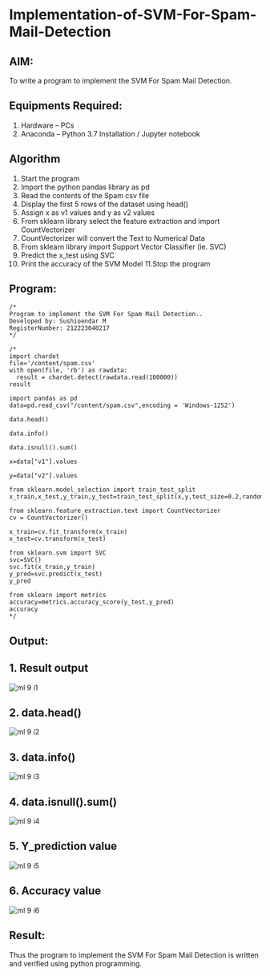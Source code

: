 # Implementation-of-SVM-For-Spam-Mail-Detection

## AIM:
To write a program to implement the SVM For Spam Mail Detection.

## Equipments Required:
1. Hardware – PCs
2. Anaconda – Python 3.7 Installation / Jupyter notebook

## Algorithm
1. Start the program
2. Import the python pandas library as pd
3. Read the contents of the Spam csv file
4. Display the first 5 rows of the dataset using head()
5. Assign x as v1 values and y as v2 values
6. From sklearn library select the feature extraction and import CountVectorizer
7. CountVectorizer will convert the Text to Numerical Data
8. From sklearn library import Support Vector Classifier (ie. SVC)
9. Predict the x_test using SVC
10. Print the accuracy of the SVM Model 11.Stop the program
## Program:
```
/*
Program to implement the SVM For Spam Mail Detection..
Developed by: Sushioendar M
RegisterNumber: 212223040217
*/
```
```
/*
import chardet
file='/content/spam.csv'
with open(file, 'rb') as rawdata:
  result = chardet.detect(rawdata.read(100000))
result

import pandas as pd
data=pd.read_csv("/content/spam.csv",encoding = 'Windows-1252')

data.head()

data.info()

data.isnull().sum()

x=data["v1"].values

y=data["v2"].values

from sklearn.model_selection import train_test_split
x_train,x_test,y_train,y_test=train_test_split(x,y,test_size=0.2,random_state=0)

from sklearn.feature_extraction.text import CountVectorizer
cv = CountVectorizer()

x_train=cv.fit_transform(x_train)
x_test=cv.transform(x_test)

from sklearn.svm import SVC
svc=SVC()
svc.fit(x_train,y_train)
y_pred=svc.predict(x_test)
y_pred

from sklearn import metrics
accuracy=metrics.accuracy_score(y_test,y_pred)
accuracy
*/
```
## Output:

## 1. Result output
![ml 9 i1](https://github.com/Rama-Lekshmi/Implementation-of-SVM-For-Spam-Mail-Detection/assets/118541549/3eab037b-6809-422e-873d-f9ed78e8a1ad)
## 2. data.head()
![ml 9 i2](https://github.com/Rama-Lekshmi/Implementation-of-SVM-For-Spam-Mail-Detection/assets/118541549/bef21527-e9ef-4e71-bfa4-15658495faa7)
## 3. data.info()
![ml 9 i3](https://github.com/Rama-Lekshmi/Implementation-of-SVM-For-Spam-Mail-Detection/assets/118541549/ea4dfc15-dd68-4050-b0d9-c601412d8074)
## 4. data.isnull().sum()
![ml 9 i4](https://github.com/Rama-Lekshmi/Implementation-of-SVM-For-Spam-Mail-Detection/assets/118541549/ccbf5240-2004-4419-a299-71feccb702bb)
## 5. Y_prediction value
![ml 9 i5](https://github.com/Rama-Lekshmi/Implementation-of-SVM-For-Spam-Mail-Detection/assets/118541549/c4cb968d-d084-4389-9350-d6632f19b874)
## 6. Accuracy value
![ml 9 i6](https://github.com/Rama-Lekshmi/Implementation-of-SVM-For-Spam-Mail-Detection/assets/118541549/e8577b82-305d-43be-ac7b-5e830b680157)

## Result:
Thus the program to implement the SVM For Spam Mail Detection is written and verified using python programming.
